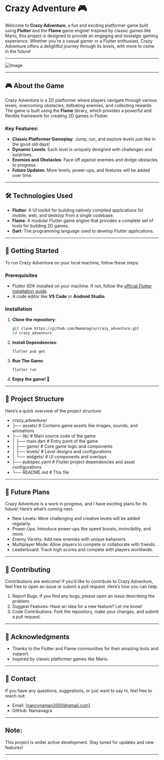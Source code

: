 # Crazy Adventure 🎮

Welcome to **Crazy Adventure**, a fun and exciting platformer game built using **Flutter** and the **Flame** game engine! Inspired by classic games like Mario, this project is designed to provide an engaging and nostalgic gaming experience. Whether you're a casual gamer or a Flutter enthusiast, Crazy Adventure offers a delightful journey through its levels, with more to come in the future!

---

![Image](https://github.com/user-attachments/assets/43686c18-4ba2-40f0-ba5b-5a6c5917ca67)

---

## 🎮 About the Game

Crazy Adventure is a 2D platformer where players navigate through various levels, overcoming obstacles, defeating enemies, and collecting rewards. The game is built using the **Flame** library, which provides a powerful and flexible framework for creating 2D games in Flutter.

### Key Features:
- **Classic Platformer Gameplay**: Jump, run, and explore levels just like in the good old days!
- **Dynamic Levels**: Each level is uniquely designed with challenges and surprises.
- **Enemies and Obstacles**: Face off against enemies and dodge obstacles to progress.
- **Future Updates**: More levels, power-ups, and features will be added over time.

---

## 🛠️ Technologies Used

- **Flutter**: A UI toolkit for building natively compiled applications for mobile, web, and desktop from a single codebase.
- **Flame**: A modular Flutter game engine that provides a complete set of tools for building 2D games.
- **Dart**: The programming language used to develop Flutter applications.

---

## 🚀 Getting Started

To run Crazy Adventure on your local machine, follow these steps:

### Prerequisites
- Flutter SDK installed on your machine. If not, follow the [official Flutter installation guide](https://flutter.dev/docs/get-started/install).
- A code editor like **VS Code** or **Android Studio**.

### Installation
1. **Clone the repository**:
   ```bash
   git clone https://github.com/Namanagra/crazy_adventure.git
   cd crazy_adventure

2. **Install Dependencies**:
   ```bash
   flutter pub get

4. **Run The Game**:
   ```bash
   flutter run

6. **Enjoy the game! 🎉**

---

## 📂 Project Structure

Here’s a quick overview of the project structure:
- crazy_adventure/
- ├── assets/ # Contains game assets like images, sounds, and animations
- ├── lib/ # Main source code of the game
- │ ├── main.dart # Entry point of the game
- │ ├── game/ # Core game logic and components
- │ ├── levels/ # Level designs and configurations
- │ └── widgets/ # UI components and overlays
- ├── pubspec.yaml # Flutter project dependencies and asset configurations
- └── README.md # This file

---

## 🎯 Future Plans

Crazy Adventure is a work in progress, and I have exciting plans for its future! Here’s what’s coming next:

- New Levels: More challenging and creative levels will be added regularly.
- Power-Ups: Introduce power-ups like speed boosts, invincibility, and more.
- Enemy Variety: Add new enemies with unique behaviors.
- Multiplayer Mode: Allow players to compete or collaborate with friends.
- Leaderboard: Track high scores and compete with players worldwide.

---

## 🤝 Contributing

Contributions are welcome! If you’d like to contribute to Crazy Adventure, feel free to open an issue or submit a pull request. Here’s how you can help:

1. Report Bugs: If you find any bugs, please open an issue describing the problem.
2. Suggest Features: Have an idea for a new feature? Let me know!
3. Code Contributions: Fork the repository, make your changes, and submit a pull request.

---

## 🙏 Acknowledgments

- Thanks to the Flutter and Flame communities for their amazing tools and support.
- Inspired by classic platformer games like Mario.

---

## 📧 Contact

If you have any questions, suggestions, or just want to say hi, feel free to reach out:
- Email: [nancynaman2000@gmail.com]
- GitHub: Namanagra

---

## Note: 
This project is under active development. Stay tuned for updates and new features!

---





